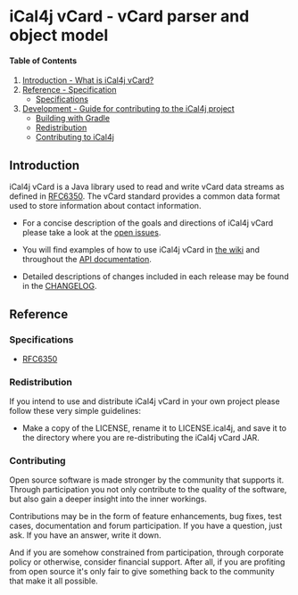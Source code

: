 # iCal4j vCard - vCard parser and object model

[RFC6350]: https://tools.ietf.org/html/rfc6350

[Bintray Releases]: https://bintray.com/ical4j/maven/ical4j-vcard

[Introduction]: #introduction

[Setup]: #setup
[System requirements]: #system-requirements
[Release downloads]: #release-downloads

[Reference]: #reference
[Specifications]: #specifications

[Development]: #development
[Building with Gradle]: #building-with-gradle
[Redistribution]: #redistribution
[Contributing]: #contributing

#### Table of Contents

1. [Introduction - What is iCal4j vCard?][Introduction]
2. [Reference - Specification][Reference]
    - [Specifications]
3. [Development - Guide for contributing to the iCal4j project][Development]
    - [Building with Gradle]
    - [Redistribution]
    - [Contributing to iCal4j][Contributing]

## Introduction

iCal4j vCard is a Java library used to read and write vCard data streams as defined in [RFC6350]. The vCard standard
provides a common data format used to store information about contact information.

 - For a concise description of the goals and directions of iCal4j vCard please
 take a look at the [open issues](https://github.com/ical4j/ical4j-vcard/issues).

 - You will find examples of how to use iCal4j vCard in [the wiki](https://github.com/ical4j/ical4j-vcard/wiki)
 and throughout the [API documentation](https://ical4j.github.io/docs/ical4j-vcard/api).

 - Detailed descriptions of changes included in each release may be found
 in the [CHANGELOG](https://ical4j.github.io/docs/ical4j-vcard/release-notes).

## Reference

### Specifications

* [RFC6350]


### Redistribution

If you intend to use and distribute iCal4j vCard in your own project please
follow these very simple guidelines:
 
 - Make a copy of the LICENSE, rename it to LICENSE.ical4j, and save
 it to the directory where you are re-distributing the iCal4j vCard JAR.

### Contributing

Open source software is made stronger by the community that supports it. Through participation you not only contribute 
to the quality of the software, but also gain a deeper insight into the inner workings.

Contributions may be in the form of feature enhancements, bug fixes, test cases, documentation and forum participation. 
If you have a question, just ask. If you have an answer, write it down.

And if you are somehow constrained from participation, through corporate policy or otherwise, consider financial support. 
After all, if you are profiting from open source it's only fair to give something back to the community that make it all possible.
